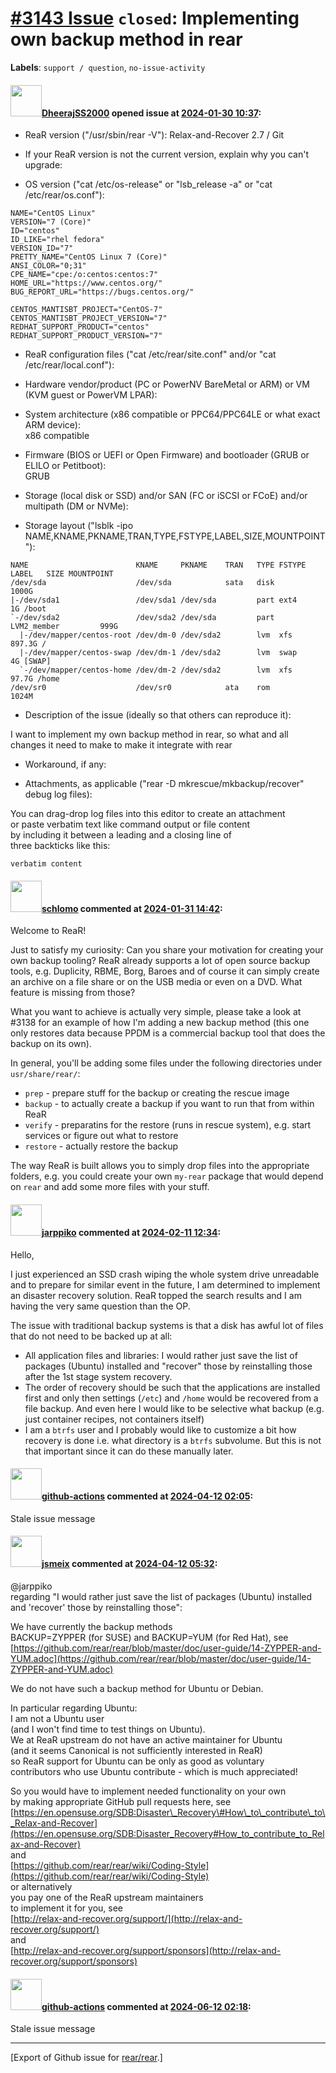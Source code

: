 [\#3143 Issue](https://github.com/rear/rear/issues/3143) `closed`: Implementing own backup method in rear
=========================================================================================================

**Labels**: `support / question`, `no-issue-activity`

#### <img src="https://avatars.githubusercontent.com/u/85546235?v=4" width="50">[DheerajSS2000](https://github.com/DheerajSS2000) opened issue at [2024-01-30 10:37](https://github.com/rear/rear/issues/3143):

<!-- Relax-and-Recover (ReaR) Issue Template
Fill in the following items when submitting a new issue.
Use GitHub Markdown, see "Basic writing and formatting syntax" on
https://docs.github.com/en/get-started/writing-on-github
Support is voluntary without guarantee/warranty/liability -->

-   ReaR version ("/usr/sbin/rear -V"): Relax-and-Recover 2.7 / Git

-   If your ReaR version is not the current version, explain why you
    can't upgrade:

-   OS version ("cat /etc/os-release" or "lsb\_release -a" or "cat
    /etc/rear/os.conf"):

<!-- -->

    NAME="CentOS Linux"
    VERSION="7 (Core)"
    ID="centos"
    ID_LIKE="rhel fedora"
    VERSION_ID="7"
    PRETTY_NAME="CentOS Linux 7 (Core)"
    ANSI_COLOR="0;31"
    CPE_NAME="cpe:/o:centos:centos:7"
    HOME_URL="https://www.centos.org/"
    BUG_REPORT_URL="https://bugs.centos.org/"

    CENTOS_MANTISBT_PROJECT="CentOS-7"
    CENTOS_MANTISBT_PROJECT_VERSION="7"
    REDHAT_SUPPORT_PRODUCT="centos"
    REDHAT_SUPPORT_PRODUCT_VERSION="7"

-   ReaR configuration files ("cat /etc/rear/site.conf" and/or "cat
    /etc/rear/local.conf"):

-   Hardware vendor/product (PC or PowerNV BareMetal or ARM) or VM (KVM
    guest or PowerVM LPAR):

-   System architecture (x86 compatible or PPC64/PPC64LE or what exact
    ARM device):  
    x86 compatible

-   Firmware (BIOS or UEFI or Open Firmware) and bootloader (GRUB or
    ELILO or Petitboot):  
    GRUB

-   Storage (local disk or SSD) and/or SAN (FC or iSCSI or FCoE) and/or
    multipath (DM or NVMe):

-   Storage layout ("lsblk -ipo
    NAME,KNAME,PKNAME,TRAN,TYPE,FSTYPE,LABEL,SIZE,MOUNTPOINT"):

<!-- -->

    NAME                        KNAME     PKNAME    TRAN   TYPE FSTYPE      LABEL   SIZE MOUNTPOINT
    /dev/sda                    /dev/sda            sata   disk                    1000G 
    |-/dev/sda1                 /dev/sda1 /dev/sda         part ext4                  1G /boot
    `-/dev/sda2                 /dev/sda2 /dev/sda         part LVM2_member         999G 
      |-/dev/mapper/centos-root /dev/dm-0 /dev/sda2        lvm  xfs               897.3G /
      |-/dev/mapper/centos-swap /dev/dm-1 /dev/sda2        lvm  swap                  4G [SWAP]
      `-/dev/mapper/centos-home /dev/dm-2 /dev/sda2        lvm  xfs                97.7G /home
    /dev/sr0                    /dev/sr0            ata    rom                     1024M 

-   Description of the issue (ideally so that others can reproduce it):

I want to implement my own backup method in rear, so what and all
changes it need to make to make it integrate with rear

-   Workaround, if any:

-   Attachments, as applicable ("rear -D mkrescue/mkbackup/recover"
    debug log files):

You can drag-drop log files into this editor to create an attachment  
or paste verbatim text like command output or file content  
by including it between a leading and a closing line of  
three backticks like this:

    verbatim content

#### <img src="https://avatars.githubusercontent.com/u/101384?v=4" width="50">[schlomo](https://github.com/schlomo) commented at [2024-01-31 14:42](https://github.com/rear/rear/issues/3143#issuecomment-1919243472):

Welcome to ReaR!

Just to satisfy my curiosity: Can you share your motivation for creating
your own backup tooling? ReaR already supports a lot of open source
backup tools, e.g. Duplicity, RBME, Borg, Baroes and of course it can
simply create an archive on a file share or on the USB media or even on
a DVD. What feature is missing from those?

What you want to achieve is actually very simple, please take a look at
\#3138 for an example of how I'm adding a new backup method (this one
only restores data because PPDM is a commercial backup tool that does
the backup on its own).

In general, you'll be adding some files under the following directories
under `usr/share/rear/`:

-   `prep` - prepare stuff for the backup or creating the rescue image
-   `backup` - to actually create a backup if you want to run that from
    within ReaR
-   `verify` - preparatins for the restore (runs in rescue system), e.g.
    start services or figure out what to restore
-   `restore` - actually restore the backup

The way ReaR is built allows you to simply drop files into the
appropriate folders, e.g. you could create your own `my-rear` package
that would depend on `rear` and add some more files with your stuff.

#### <img src="https://avatars.githubusercontent.com/u/23549925?v=4" width="50">[jarppiko](https://github.com/jarppiko) commented at [2024-02-11 12:34](https://github.com/rear/rear/issues/3143#issuecomment-1937692110):

Hello,

I just experienced an SSD crash wiping the whole system drive unreadable
and to prepare for similar event in the future, I am determined to
implement an disaster recovery solution. ReaR topped the search results
and I am having the very same question than the OP.

The issue with traditional backup systems is that a disk has awful lot
of files that do not need to be backed up at all:

-   All application files and libraries: I would rather just save the
    list of packages (Ubuntu) installed and "recover" those by
    reinstalling those after the 1st stage system recovery.
-   The order of recovery should be such that the applications are
    installed first and only then settings (`/etc`) and `/home` would be
    recovered from a file backup. And even here I would like to be
    selective what backup (e.g. just container recipes, not containers
    itself)
-   I am a `btrfs` user and I probably would like to customize a bit how
    recovery is done i.e. what directory is a `btrfs` subvolume. But
    this is not that important since it can do these manually later.

#### <img src="https://avatars.githubusercontent.com/in/15368?v=4" width="50">[github-actions](https://github.com/apps/github-actions) commented at [2024-04-12 02:05](https://github.com/rear/rear/issues/3143#issuecomment-2050836103):

Stale issue message

#### <img src="https://avatars.githubusercontent.com/u/1788608?u=925fc54e2ce01551392622446ece427f51e2f0ce&v=4" width="50">[jsmeix](https://github.com/jsmeix) commented at [2024-04-12 05:32](https://github.com/rear/rear/issues/3143#issuecomment-2051009591):

@jarppiko  
regarding "I would rather just save the list of packages (Ubuntu)
installed and 'recover' those by reinstalling those":

We have currently the backup methods  
BACKUP=ZYPPER (for SUSE) and BACKUP=YUM (for Red Hat), see  
[https://github.com/rear/rear/blob/master/doc/user-guide/14-ZYPPER-and-YUM.adoc](https://github.com/rear/rear/blob/master/doc/user-guide/14-ZYPPER-and-YUM.adoc)

We do not have such a backup method for Ubuntu or Debian.

In particular regarding Ubuntu:  
I am not a Ubuntu user  
(and I won't find time to test things on Ubuntu).  
We at ReaR upstream do not have an active maintainer for Ubuntu  
(and it seems Canonical is not sufficiently interested in ReaR)  
so ReaR support for Ubuntu can be only as good as voluntary  
contributors who use Ubuntu contribute - which is much appreciated!

So you would have to implement needed functionality on your own  
by making appropriate GitHub pull requests here, see  
[https://en.opensuse.org/SDB:Disaster\_Recovery\#How\_to\_contribute\_to\_Relax-and-Recover](https://en.opensuse.org/SDB:Disaster_Recovery#How_to_contribute_to_Relax-and-Recover)  
and  
[https://github.com/rear/rear/wiki/Coding-Style](https://github.com/rear/rear/wiki/Coding-Style)  
or alternatively  
you pay one of the ReaR upstream maintainers  
to implement it for you, see  
[http://relax-and-recover.org/support/](http://relax-and-recover.org/support/)  
and  
[http://relax-and-recover.org/support/sponsors](http://relax-and-recover.org/support/sponsors)

#### <img src="https://avatars.githubusercontent.com/in/15368?v=4" width="50">[github-actions](https://github.com/apps/github-actions) commented at [2024-06-12 02:18](https://github.com/rear/rear/issues/3143#issuecomment-2161977338):

Stale issue message

------------------------------------------------------------------------

\[Export of Github issue for
[rear/rear](https://github.com/rear/rear).\]
